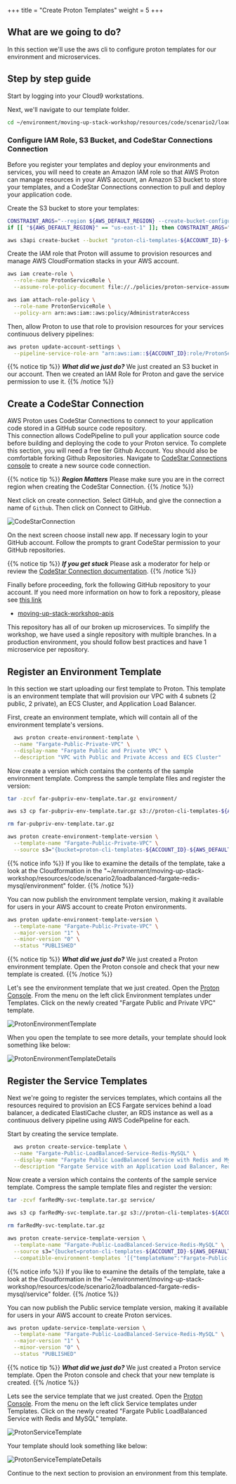 +++
title = "Create Proton Templates"
weight = 5
+++

## What are we going to do?
In this section we'll use the aws cli to configure proton templates for our environment and microservices.

## Step by step guide

Start by logging into your Cloud9 workstations.

<!--
Clone the repository and open the folder.

```
cd ~/environment
git clone git@ssh.gitlab.aws.dev:diegodal/workshop-movingupstack.git
cd moving-up-stack-workshop/resources/code/scenario2/loadbalanced-fargate-redis-mysql/
```
-->

Next, we'll navigate to our template folder.

```bash
cd ~/environment/moving-up-stack-workshop/resources/code/scenario2/loadbalanced-fargate-redis-mysql/
```


### Configure IAM Role, S3 Bucket, and CodeStar Connections Connection

Before you register your templates and deploy your environments and services, you will need to create an Amazon IAM role so that AWS Proton can manage resources in your AWS account, an Amazon S3 bucket to store your templates, and a CodeStar Connections connection to pull and deploy your application code.

Create the S3 bucket to store your templates:

```bash
CONSTRAINT_ARGS="--region ${AWS_DEFAULT_REGION} --create-bucket-configuration LocationConstraint=${AWS_DEFAULT_REGION}"
if [[ "${AWS_DEFAULT_REGION}" == "us-east-1" ]]; then CONSTRAINT_ARGS="" ; fi

aws s3api create-bucket --bucket "proton-cli-templates-${ACCOUNT_ID}-${AWS_DEFAULT_REGION}" ${CONSTRAINT_ARGS}
```

Create the IAM role that Proton will assume to provision resources and manage AWS CloudFormation stacks in your AWS account.

```bash
aws iam create-role \
  --role-name ProtonServiceRole \
  --assume-role-policy-document file://./policies/proton-service-assume-policy.json

aws iam attach-role-policy \
  --role-name ProtonServiceRole \
  --policy-arn arn:aws:iam::aws:policy/AdministratorAccess
```

Then, allow Proton to use that role to provision resources for your services continuous delivery pipelines:

```bash
aws proton update-account-settings \
  --pipeline-service-role-arn "arn:aws:iam::${ACCOUNT_ID}:role/ProtonServiceRole"
```

{{% notice tip %}}
***What did we just do?***
We just created an S3 bucket in our account.
Then we created an IAM Role for Proton and gave the service permission to use it.
{{% /notice %}}

## Create a CodeStar Connection

AWS Proton uses CodeStar Connections to connect to  your application code stored in a GitHub source code repository.  
This connection allows CodePipeline to pull your application source code before building and deploying the code to your Proton service.
To complete this section, you will need a free tier Github Account.
You should also be comfortable forking Github Repositories. 
Navigate to [CodeStar Connections console](https://console.aws.amazon.com/codesuite/settings/connections?home?#Home)
to create a new source code connection.

{{% notice tip %}}
***Region Matters***
Please make sure you are in the correct region when creating the CodeStar Connection. 
{{% /notice %}}

Next click on create connection. 
Select GitHub, and give the connection a name of `Github`. 
Then click on Connect to GitHub.

![CodeStarConnection](images/05_codestar1.png)

On the next screen choose install new app.
If necessary login to your GitHub account. 
Follow the prompts to grant CodeStar permission to your GitHub repositories.

{{% notice tip %}}
***If you get stuck***
Please ask a moderator for help or review the [CodeStar Connection documentation](https://docs.aws.amazon.com/dtconsole/latest/userguide/connections-create-github.html#connections-create-github-cli). 
{{% /notice %}}


Finally before proceeding, fork the following GitHub repository to your account.
If you need more information on how to fork a repository, please see [this link](https://docs.github.com/en/get-started/quickstart/fork-a-repo)

- [moving-up-stack-workshop-apis](https://github.com/aws-samples/moving-up-stack-workshop-apis)

This repository has all of our broken up microservices. 
To simplify the workshop, we have used a single repository with multiple branches.
In a production environment, you should follow best practices and have 1 microservice per repository.

## Register an Environment Template

In this section we start uploading our first template to Proton.
This template is an environment template that will provision our VPC with 4 subnets (2 public, 2 private), an ECS Cluster, and Application Load Balancer.

First, create an environment template, which will contain all of the environment template's versions.

```bash
  aws proton create-environment-template \
  --name "Fargate-Public-Private-VPC" \
  --display-name "Fargate Public and Private VPC" \
  --description "VPC with Public and Private Access and ECS Cluster"
```

Now create a version which contains the contents of the sample environment template. Compress the sample template files and register the version:

```bash
tar -zcvf far-pubpriv-env-template.tar.gz environment/

aws s3 cp far-pubpriv-env-template.tar.gz s3://proton-cli-templates-${ACCOUNT_ID}-${AWS_DEFAULT_REGION}/far-pubpriv-env-template.tar.gz

rm far-pubpriv-env-template.tar.gz

aws proton create-environment-template-version \
  --template-name "Fargate-Public-Private-VPC" \
  --source s3="{bucket=proton-cli-templates-${ACCOUNT_ID}-${AWS_DEFAULT_REGION},key=far-pubpriv-env-template.tar.gz}"
```

{{% notice info %}}
If you like to examine the details of the template, take a look at the Cloudformation in the "~/environment/moving-up-stack-workshop/resources/code/scenario2/loadbalanced-fargate-redis-mysql/environment" folder.
{{% /notice %}}

You can now publish the environment template version, making it available for users in your AWS account to create Proton environments.

```bash
aws proton update-environment-template-version \
  --template-name "Fargate-Public-Private-VPC" \
  --major-version "1" \
  --minor-version "0" \
  --status "PUBLISHED"
```

{{% notice tip %}}
***What did we just do?***
We just created a Proton environment template.
Open the Proton console and check that your new template is created. 
{{% /notice %}}

Let's see the environment template that we just created.
Open the [Proton Console](https://console.aws.amazon.com/proton/home?).
From the menu on the left click Environment templates under Templates.
Click on the newly created "Fargate Public and Private VPC" template.

![ProtonEnvironmentTemplate](images/05_environment-template.png)

When you open the template to see more details, your template should look something like below:

![ProtonEnvironmentTemplateDetails](images/05_environment-template-details.png)

## Register the Service Templates

Next we're going to register the services templates, which contains all the resources required to provision an ECS Fargate services behind a load balancer, a dedicated ElastiCache cluster, an RDS instance as well as a continuous delivery pipeline using AWS CodePipeline for each.

Start by creating the service template.

```bash
  aws proton create-service-template \
  --name "Fargate-Public-LoadBalanced-Service-Redis-MySQL" \
  --display-name "Fargate Public LoadBalanced Service with Redis and MySQL" \
  --description "Fargate Service with an Application Load Balancer, Redis and MySQL"
```

Now create a version which contains the contents of the sample service template. Compress the sample template files and register the version:

```bash
tar -zcvf farRedMy-svc-template.tar.gz service/

aws s3 cp farRedMy-svc-template.tar.gz s3://proton-cli-templates-${ACCOUNT_ID}-${AWS_DEFAULT_REGION}/farRedMy-svc-template.tar.gz

rm farRedMy-svc-template.tar.gz

aws proton create-service-template-version \
  --template-name "Fargate-Public-LoadBalanced-Service-Redis-MySQL" \
  --source s3="{bucket=proton-cli-templates-${ACCOUNT_ID}-${AWS_DEFAULT_REGION},key=farRedMy-svc-template.tar.gz}" \
  --compatible-environment-templates '[{"templateName":"Fargate-Public-Private-VPC","majorVersion":"1"}]'
```

{{% notice info %}}
If you like to examine the details of the template, take a look at the Cloudformation in the "~/environment/moving-up-stack-workshop/resources/code/scenario2/loadbalanced-fargate-redis-mysql/service" folder.
{{% /notice %}}

You can now publish the Public service template version, making it available for users in your AWS account to create Proton services.

```bash
aws proton update-service-template-version \
  --template-name "Fargate-Public-LoadBalanced-Service-Redis-MySQL" \
  --major-version "1" \
  --minor-version "0" \
  --status "PUBLISHED"
```

{{% notice tip %}}
***What did we just do?***
We just created a Proton service template.
Open the Proton console and check that your new template is created. 
{{% /notice %}}

Lets see the service template that we just created.
Open the [Proton Console](https://console.aws.amazon.com/proton/home?).
From the menu on the left click Service templates under Templates.
Click on the newly created "Fargate Public LoadBalanced Service with Redis and MySQL" template.

![ProtonServiceTemplate](images/05_service-template.png)

Your template should look something like below:

![ProtonServiceTemplateDetails](images/05_service-template-details.png)

Continue to the next section to provision an environment from this template.